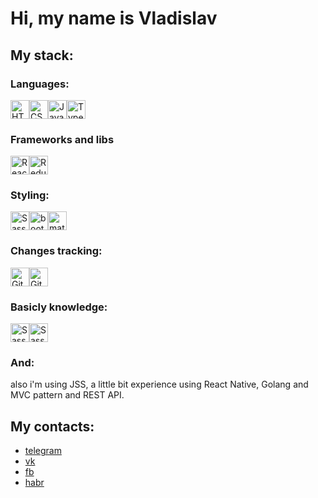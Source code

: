 
# Hi, my name is Vladislav
## My stack:
### Languages:
<img src="https://img.icons8.com/color/344/html-5--v1.png" width="30px" height="30px" alt="HTML" /><img src="https://img.icons8.com/color/344/css3.png" width="30px" height="30px" alt="CSS" /><img src="https://img.icons8.com/color/344/javascript--v1.png" width="30px" height="30px" alt="JavaScript" /><img src="https://img.icons8.com/color/344/typescript.png" width="30px" height="30px" alt="TypeScript" />
### Frameworks and libs
<img src="https://img.icons8.com/color/344/react-native.png" width="30px" height="30px" alt="React" /><img src="https://img.icons8.com/color/344/redux.png" width="30px" height="30px" alt="Redux" />

### Styling:
<img src="https://img.icons8.com/color/344/sass.png" width="30px" height="30px" alt="Sass" /><img src="https://img.icons8.com/color/344/bootstrap.png" width="30px" height="30px" alt="bootstrap" /><img src="https://img.icons8.com/color/344/material-ui.png" width="30px" height="30px" alt="material ui" />

### Changes tracking:
<img src="https://img.icons8.com/color/344/git.png" width="30px" height="30px" alt="Git" /><img src="https://img.icons8.com/color/344/gitlab.png" width="30px" height="30px" alt="GitLab" />

### Basicly knowledge:
 <img src="https://img.icons8.com/fluency/344/docker.png" width="30px" height="30px" alt="Sass" /><img src="https://img.icons8.com/external-tal-revivo-shadow-tal-revivo/344/external-mongodb-a-cross-platform-document-oriented-database-program-logo-shadow-tal-revivo.png" width="30px" height="30px" alt="Sass" />

### And:
 also i'm using JSS, a little bit experience using React Native, Golang and MVC pattern and REST API.  
 
## My contacts: 
 * [telegram](https://t.me/t1mee)
 * [vk](vk.com/teemee)
 * [fb](https://www.facebook.com/t1mee/)
 * [habr](https://career.habr.com/t1mee)
 
